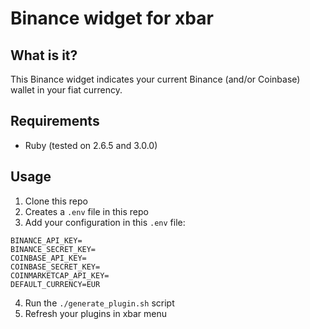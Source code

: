 # Binance widget for xbar

## What is it?

This Binance widget indicates your current Binance (and/or Coinbase) wallet in your fiat currency.

## Requirements

- Ruby (tested on 2.6.5 and 3.0.0)

## Usage

1. Clone this repo
2. Creates a `.env` file in this repo
3. Add your configuration in this `.env` file:

```
BINANCE_API_KEY=
BINANCE_SECRET_KEY=
COINBASE_API_KEY=
COINBASE_SECRET_KEY=
COINMARKETCAP_API_KEY=
DEFAULT_CURRENCY=EUR
```

4. Run the `./generate_plugin.sh` script
5. Refresh your plugins in xbar menu
